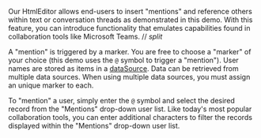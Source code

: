 Our HtmlEditor allows end-users to insert "mentions" and reference others within text or conversation threads as demonstrated in this demo. With this feature, you can introduce functionality that emulates capabilities found in collaboration tools like Microsoft Teams. 
// _split_

A "mention" is triggered by a marker. You are free to choose a "marker" of your choice (this demo uses the `@` symbol to trigger a "mention").  User names are stored as items in a [dataSource](/Documentation/ApiReference/UI_Components/dxHtmlEditor/Configuration/mentions/#dataSource). Data can be retrieved from multiple data sources. When using multiple data sources, you must assign an unique marker to each. 

To "mention" a user, simply enter the `@` symbol and select the desired record from the "Mentions" drop-down user list. Like today's most popular collaboration tools, you can enter additional characters to filter the records displayed within the "Mentions" drop-down user list.